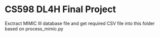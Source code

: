 # CS598 DL4H Final Project

Exctract MIMIC III database file and get required CSV file into this folder based on process_mimic.py


